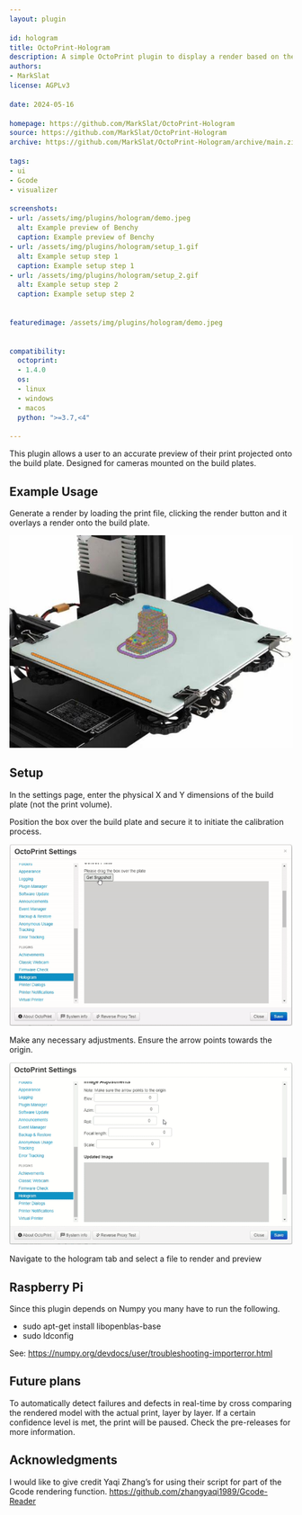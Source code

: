 ```yaml
---
layout: plugin

id: hologram
title: OctoPrint-Hologram
description: A simple OctoPrint plugin to display a render based on the preloaded G-code.
authors:
- MarkSlat
license: AGPLv3

date: 2024-05-16

homepage: https://github.com/MarkSlat/OctoPrint-Hologram
source: https://github.com/MarkSlat/OctoPrint-Hologram
archive: https://github.com/MarkSlat/OctoPrint-Hologram/archive/main.zip

tags:
- ui
- Gcode
- visualizer

screenshots:
- url: /assets/img/plugins/hologram/demo.jpeg
  alt: Example preview of Benchy
  caption: Example preview of Benchy
- url: /assets/img/plugins/hologram/setup_1.gif
  alt: Example setup step 1
  caption: Example setup step 1
- url: /assets/img/plugins/hologram/setup_2.gif
  alt: Example setup step 2
  caption: Example setup step 2


featuredimage: /assets/img/plugins/hologram/demo.jpeg


compatibility:
  octoprint:
  - 1.4.0
  os:
  - linux
  - windows
  - macos
  python: ">=3.7,<4"

---
```

This plugin allows a user to an accurate preview of their print projected onto the build plate. Designed for cameras mounted on the build plates.

## Example Usage
Generate a render by loading the print file, clicking the render button and it overlays a render onto the build plate.

![demo](/assets/img/plugins/hologram/demo.jpeg)

## Setup
In the settings page, enter the physical X and Y dimensions of the build plate (not the print volume).

Position the box over the build plate and secure it to initiate the calibration process.

![setup_1](/assets/img/plugins/hologram/setup_1.gif)

Make any necessary adjustments. Ensure the arrow points towards the origin.

![setup_2](/assets/img/plugins/hologram/setup_2.gif)

Navigate to the hologram tab and select a file to render and preview

## Raspberry Pi
Since this plugin depends on Numpy you many have to run the following.
- sudo apt-get install libopenblas-base
- sudo ldconfig

See: https://numpy.org/devdocs/user/troubleshooting-importerror.html

## Future plans
To automatically detect failures and defects in real-time by cross comparing the rendered model with the actual print, layer by layer. If a certain confidence level is met, the print will be paused. Check the pre-releases for more information.

## Acknowledgments
I would like to give credit Yaqi Zhang’s for using their script for part of the Gcode rendering function.
https://github.com/zhangyaqi1989/Gcode-Reader